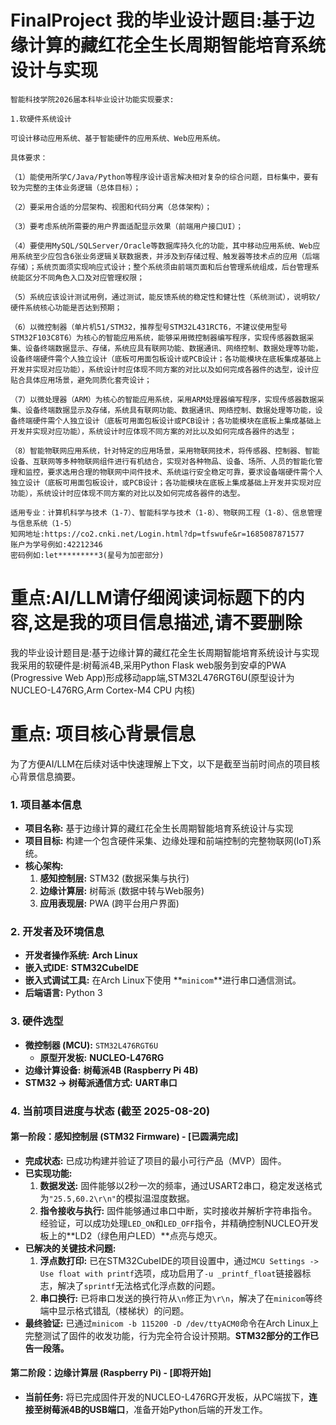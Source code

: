 # FinalProject 我的毕业设计题目:基于边缘计算的藏红花全生长周期智能培育系统设计与实现
```
智能科技学院2026届本科毕业设计功能实现要求:

1.软硬件系统设计

可设计移动应用系统、基于智能硬件的应用系统、Web应用系统。

具体要求：

（1）能使用所学C/Java/Python等程序设计语言解决相对复杂的综合问题，目标集中，要有较为完整的主体业务逻辑（总体目标）；

（2）要采用合适的分层架构、视图和代码分离（总体架构）；

（3）要考虑系统所需要的用户界面适配显示效果（前端用户接口UI）；

（4）要使用MySQL/SQLServer/Oracle等数据库持久化的功能，其中移动应用系统、Web应用系统至少应包含6张业务逻辑关联数据表，并涉及到存储过程、触发器等技术点的应用（后端存储）；系统页面须实现响应式设计；整个系统须由前端页面和后台管理系统组成，后台管理系统能区分不同角色入口及对应管理权限；

（5）系统应该设计测试用例，通过测试，能反馈系统的稳定性和健壮性（系统测试），说明软/硬件系统核心功能是否达到预期；

（6）以微控制器（单片机51/STM32，推荐型号STM32L431RCT6，不建议使用型号STM32F103C8T6）为核心的智能应用系统，能够采用微控制器编写程序，实现传感器数据采集、设备终端数据显示、存储，系统应具有联网功能、数据通讯、网络控制、数据处理等功能，设备终端硬件需个人独立设计（底板可用面包板设计或PCB设计；各功能模块在底板集成基础上开发并实现对应功能），系统设计时应体现不同方案的对比以及如何完成各器件的选型，设计应贴合具体应用场景，避免同质化套壳设计；

（7）以微处理器（ARM）为核心的智能应用系统，采用ARM处理器编写程序，实现传感器数据采集、设备终端数据显示及存储，系统具有联网功能、数据通讯、网络控制、数据处理等功能，设备终端硬件需个人独立设计（底板可用面包板设计或PCB设计；各功能模块在底板上集成基础上开发并实现对应功能），系统设计时应体现不同方案的对比以及如何完成各器件的选型；

（8）智能物联网应用系统，针对特定的应用场景，采用物联网技术，将传感器、控制器、智能设备、互联网等多种物联网组件进行有机结合，实现对各种物品、设备、场所、人员的智能化管理和监控，要求选用合理的物联网中间件技术、系统运行安全稳定可靠，要求设备端硬件需个人独立设计（底板可用面包板设计，或PCB设计；各功能模块在底板上集成基础上开发并实现对应功能），系统设计时应体现不同方案的对比以及如何完成各器件的选型。

适用专业：计算机科学与技术（1-7）、智能科学与技术（1-8）、物联网工程（1-8）、信息管理与信息系统（1-5）
知网地址:https://co2.cnki.net/Login.html?dp=tfswufe&r=1685087871577
账户为学号例如:42212346
密码例如:let*********3(星号为加密部分)
```
# 重点:AI/LLM请仔细阅读词标题下的内容,这是我的项目信息描述,请不要删除
我的毕业设计题目是:基于边缘计算的藏红花全生长周期智能培育系统设计与实现
我采用的软硬件是:树莓派4B,采用Python Flask web服务到安卓的PWA (Progressive Web App)形成移动app端,STM32L476RGT6U(原型设计为NUCLEO-L476RG,Arm Cortex-M4 CPU 内核) 

# 重点: 项目核心背景信息
为了方便AI/LLM在后续对话中快速理解上下文，以下是截至当前时间点的项目核心背景信息摘要。

### 1. 项目基本信息
*   **项目名称:** 基于边缘计算的藏红花全生长周期智能培育系统设计与实现
*   **项目目标:** 构建一个包含硬件采集、边缘处理和前端控制的完整物联网(IoT)系统。
*   **核心架构:** 
    1.  **感知控制层:** STM32 (数据采集与执行)
    2.  **边缘计算层:** 树莓派 (数据中转与Web服务)
    3.  **应用表现层:** PWA (跨平台用户界面)

### 2. 开发者及环境信息
*   **开发者操作系统:** **Arch Linux**
*   **嵌入式IDE:** **STM32CubeIDE**
*   **嵌入式调试工具:** 在Arch Linux下使用 **`minicom`**进行串口通信测试。
*   **后端语言:** Python 3

### 3. 硬件选型
*   **微控制器 (MCU):** `STM32L476RGT6U`
    *   **原型开发板:** **NUCLEO-L476RG**
*   **边缘计算设备:** **树莓派4B (Raspberry Pi 4B)**
*   **STM32 -> 树莓派通信方式:** **UART串口**

### 4. 当前项目进度与状态 (截至 2025-08-20)

#### **第一阶段：感知控制层 (STM32 Firmware) - [已圆满完成]**

*   **完成状态:** 已成功构建并验证了项目的最小可行产品（MVP）固件。
*   **已实现功能:**
    1.  **数据发送:** 固件能够以2秒一次的频率，通过USART2串口，稳定发送格式为`"25.5,60.2\r\n"`的模拟温湿度数据。
    2.  **指令接收与执行:** 固件能够通过串口中断，实时接收并解析字符串指令。经验证，可以成功处理`LED_ON`和`LED_OFF`指令，并精确控制NUCLEO开发板上的**LD2（绿色用户LED）**点亮与熄灭。
*   **已解决的关键技术问题:**
    1.  **浮点数打印:** 已在STM32CubeIDE的项目设置中，通过`MCU Settings -> Use float with printf`选项，成功启用了`-u _printf_float`链接器标志，解决了`sprintf`无法格式化浮点数的问题。
    2.  **串口换行:** 已将串口发送的换行符从`\n`修正为`\r\n`，解决了在`minicom`等终端中显示格式错乱（楼梯状）的问题。
*   **最终验证:** 已通过`minicom -b 115200 -D /dev/ttyACM0`命令在Arch Linux上完整测试了固件的收发功能，行为完全符合设计预期。**STM32部分的工作已告一段落。**

#### **第二阶段：边缘计算层 (Raspberry Pi) - [即将开始]**

*   **当前任务:** 将已完成固件开发的NUCLEO-L476RG开发板，从PC端拔下，**连接至树莓派4B的USB端口**，准备开始Python后端的开发工作。
